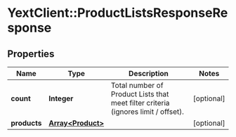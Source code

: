 # YextClient::ProductListsResponseResponse

## Properties
Name | Type | Description | Notes
------------ | ------------- | ------------- | -------------
**count** | **Integer** | Total number of Product Lists that meet filter criteria (ignores limit / offset). | [optional] 
**products** | [**Array&lt;Product&gt;**](Product.md) |  | [optional] 


